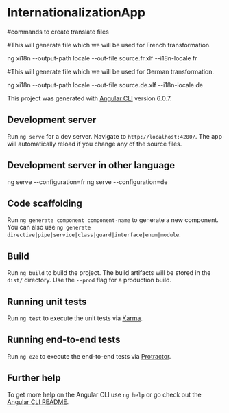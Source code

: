 # InternationalizationApp

#commands to create translate files

#This will generate file which we will be used for French transformation.

ng xi18n --output-path locale --out-file source.fr.xlf --i18n-locale fr

#This will generate file which we will be used for German transformation.

ng xi18n --output-path locale --out-file source.de.xlf --i18n-locale de


This project was generated with [Angular CLI](https://github.com/angular/angular-cli) version 6.0.7.

## Development server

Run `ng serve` for a dev server. Navigate to `http://localhost:4200/`. The app will automatically reload if you change any of the source files.


## Development server in other language

ng serve --configuration=fr
ng serve --configuration=de

## Code scaffolding

Run `ng generate component component-name` to generate a new component. You can also use `ng generate directive|pipe|service|class|guard|interface|enum|module`.

## Build

Run `ng build` to build the project. The build artifacts will be stored in the `dist/` directory. Use the `--prod` flag for a production build.

## Running unit tests

Run `ng test` to execute the unit tests via [Karma](https://karma-runner.github.io).

## Running end-to-end tests

Run `ng e2e` to execute the end-to-end tests via [Protractor](http://www.protractortest.org/).

## Further help

To get more help on the Angular CLI use `ng help` or go check out the [Angular CLI README](https://github.com/angular/angular-cli/blob/master/README.md).
